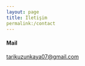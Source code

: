 ```yaml
---
layout: page
title: İletişim
permalink:/contact
---
```


<h4>Mail</h4>
<a href="mailto:tarikuzunkaya07@gmail.com">tarikuzunkaya07@gmail.com</a>
